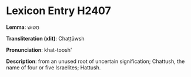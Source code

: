 # Lexicon Entry H2407

**Lemma**: חַטּוּשׁ

**Transliteration (xlit)**: Chaṭṭûwsh

**Pronunciation**: khat-toosh'

**Description**:
from an unused root of uncertain signification; Chattush, the name of four or five Israelites; Hattush.
